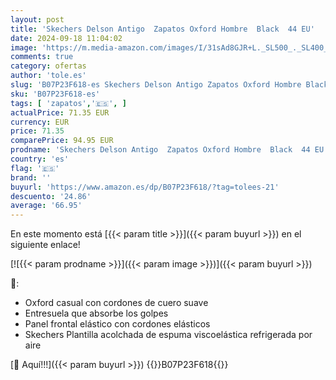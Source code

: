 ```yaml
---
layout: post
title: 'Skechers Delson Antigo  Zapatos Oxford Hombre  Black  44 EU'
date: 2024-09-18 11:04:02
image: 'https://m.media-amazon.com/images/I/31sAd8GJR+L._SL500_._SL400_.jpg'
comments: true
category: ofertas
author: 'tole.es'
slug: 'B07P23F618-es Skechers Delson Antigo Zapatos Oxford Hombre Black 44 EU'
sku: 'B07P23F618-es'
tags: [ 'zapatos','🇪🇸', ]
actualPrice: 71.35 EUR
currency: EUR
price: 71.35
comparePrice: 94.95 EUR
prodname: 'Skechers Delson Antigo  Zapatos Oxford Hombre  Black  44 EU'
country: 'es'
flag: '🇪🇸'
brand: ''
buyurl: 'https://www.amazon.es/dp/B07P23F618/?tag=tolees-21'
descuento: '24.86'
average: '66.95'
---
```


En este momento está [{{< param title >}}]({{< param buyurl >}}) en el siguiente enlace!

[![{{< param prodname >}}]({{< param image >}})]({{< param buyurl >}})

🔎:

- Oxford casual con cordones de cuero suave
- Entresuela que absorbe los golpes
- Panel frontal elástico con cordones elásticos
- Skechers Plantilla acolchada de espuma viscoelástica refrigerada por aire

[🛒 Aquí!!!]({{< param buyurl >}})
{{<world>}}B07P23F618{{</world>}}
